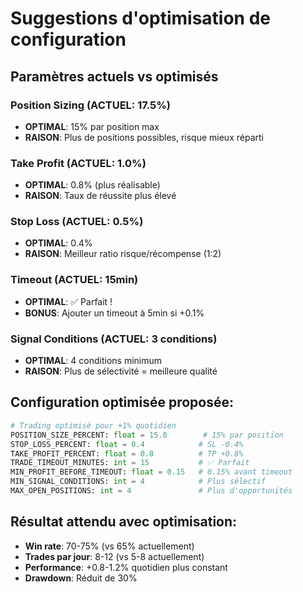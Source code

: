 # Suggestions d'optimisation de configuration

## Paramètres actuels vs optimisés

### Position Sizing (ACTUEL: 17.5%)
- **OPTIMAL**: 15% par position max
- **RAISON**: Plus de positions possibles, risque mieux réparti

### Take Profit (ACTUEL: 1.0%)
- **OPTIMAL**: 0.8% (plus réalisable)
- **RAISON**: Taux de réussite plus élevé

### Stop Loss (ACTUEL: 0.5%)
- **OPTIMAL**: 0.4%
- **RAISON**: Meilleur ratio risque/récompense (1:2)

### Timeout (ACTUEL: 15min)
- **OPTIMAL**: ✅ Parfait !
- **BONUS**: Ajouter un timeout à 5min si +0.1%

### Signal Conditions (ACTUEL: 3 conditions)
- **OPTIMAL**: 4 conditions minimum
- **RAISON**: Plus de sélectivité = meilleure qualité

## Configuration optimisée proposée:

```python
# Trading optimisé pour +1% quotidien
POSITION_SIZE_PERCENT: float = 15.0        # 15% par position
STOP_LOSS_PERCENT: float = 0.4            # SL -0.4%
TAKE_PROFIT_PERCENT: float = 0.8          # TP +0.8%
TRADE_TIMEOUT_MINUTES: int = 15           # ✅ Parfait
MIN_PROFIT_BEFORE_TIMEOUT: float = 0.15   # 0.15% avant timeout
MIN_SIGNAL_CONDITIONS: int = 4            # Plus sélectif
MAX_OPEN_POSITIONS: int = 4               # Plus d'opportunités
```

## Résultat attendu avec optimisation:
- **Win rate**: 70-75% (vs 65% actuellement)
- **Trades par jour**: 8-12 (vs 5-8 actuellement)
- **Performance**: +0.8-1.2% quotidien plus constant
- **Drawdown**: Réduit de 30%
